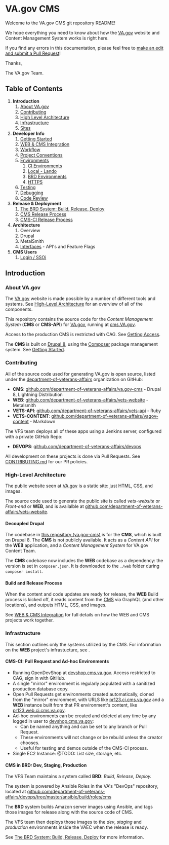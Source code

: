 # VA.gov CMS

Welcome to the VA.gov CMS git repository README!

We hope everything you need to know about how the [VA.gov](https://www.va.gov) website and Content Management System works is right here.

If you find any errors in this documentation, please feel free to [make an edit and submit a Pull Request](https://github.com/department-of-veterans-affairs/va.gov-cms/edit/VAGOV-2303-readme/README.md)!

Thanks,

The VA.gov Team.



## Table of Contents
1. **Introduction**
    1. [About VA.gov](#about-vagov)
    1. [Contributing](#contributing)
    1. [High Level Architecture](#highlevel-architecture)
    1. [Infrastructure](#infrastructure)
    1. [Sites](#sites)
1. **Developer Info**
    1. [Getting Started](READMES/getting-started.md)
    1. [WEB & CMS Integration](READMES/unity.md)
    1. [Workflow](READMES/workflow.md)
    1. [Project Conventions](READMES/project-conventions.md)
    1. [Environments](READMES/environments.md)
        1. [CI Environments](READMES/cms-ci.md)
        1. [Local - Lando](READMES/local.md)
        1. [BRD Environments](READMES/brd.md)
        1. [HTTPS](READMES/https.md)
    1. [Testing](READMES/testing.md)
    1. [Debugging](READMES/debugging.md)
    1. [Code Review](READMES/code-review.md)
1. **Release & Deployment**
    1. [The BRD System: Build, Release, Deploy](READMES/brd.md)
    1. [CMS Release Process](READMES/brd.md#cms-release-process)
    1. [CMS-CI Release Process](READMES/brd.md#cmsci-release-process)
1. **Architecture**
    1. Overview
    1. Drupal
    1. MetalSmith
    1. [Interfaces](READMES/interfaces.md) - API's and Feature Flags
1. **CMS Users**
    1. [Login / SSOi](READMES/cms-login.md)

## Introduction

### About VA.gov

The [VA.gov](https://www.va.gov) website is made possible by a number of different tools and systems. See
[High-Level Architecture](#highlevel-architecture) for an overview of all of the components.

This repository contains the source code for the *Content Management System* (**CMS** or **CMS-API**)
for [VA.gov](https://www.va.gov), running at [cms.VA.gov](https://cms.va.gov).

Access to the production CMS is restricted with CAG. See [Getting Access](READMES/access.md).

The **CMS** is built on [Drupal 8](https://www.drupal.org), using the [Composer](https://getcomposer.org) package management system. See [Getting Started](READMES/getting-started.md).

### Contributing

All of the source code used for generating VA.gov is open source, listed under the [department-of-veterans-affairs](https://github.com/department-of-veterans-affairs)
organization on GitHub:

- **CMS**: [github.com/department-of-veterans-affairs/va.gov-cms](https://github.com/department-of-veterans-affairs/va.gov-cms) - Drupal 8, Lightning Distribution
- **WEB**: [github.com/department-of-veterans-affairs/vets-website](https://github.com/department-of-veterans-affairs/vets-website) - Metalsmith
- **VETS-API**: [github.com/department-of-veterans-affairs/vets-api](https://github.com/department-of-veterans-affairs/vets-api) - Ruby
- **VETS-CONTENT**: [github.com/department-of-veterans-affairs/vagov-content](https://github.com/department-of-veterans-affairs/vagov-content) - Markdown

The VFS team deploys all of these apps using a Jenkins server, configured with a private GitHub Repo:

- **DEVOPS**: [github.com/department-of-veterans-affairs/devops](https://github.com/department-of-veterans-affairs/devops)

All development on these projects is done via Pull Requests.  See [CONTRIBUTING.md](CONTRIBUTING.md) for our PR policies.

### High-Level Architecture

The public website seen at [VA.gov](https://www.va.gov) is a static site: just HTML, CSS, and images.

The source code used to generate the public site is called *vets-website* or *Front-end* or **WEB**, and is availalble
at [github.com/department-of-veterans-affairs/vets-website](https://github.com/department-of-veterans-affairs/vets-website).

#### Decoupled Drupal

The codebase in [this repository (va.gov-cms)](https://github.com/department-of-veterans-affairs/va.gov-cms) is for the
**CMS**, which is built on Drupal 8. The **CMS** is not publicly available. It
acts as a *Content API* for the **WEB** application, and a *Content Management System* for VA.gov Content Team.

The **CMS** codebase now includes the **WEB** codebase as a dependency: the version is set in `composer.json`. It is
downloaded to the `./web` folder during `composer install`.

#### Build and Release Process

When the content and code updates are ready for release, the **WEB** Build process is kicked off, it reads
content from the [CMS](https://cms.va.gov) via GraphQL (and other locations), and outputs HTML, CSS, and images.

See [WEB & CMS Integration](READMES/unity.md) for full details on how the WEB and CMS projects work together.

### Infrastructure

This section outlines only the systems utilized by the CMS. For information on the **WEB** project's infrastucture, see
[]().

#### CMS-CI: Pull Request and Ad-hoc Environments

 - Running OpenDevShop at [devshop.cms.va.gov](http://devshop.cms.va.gov). Access restricted to CAG, sign in with GitHub.
 - A single "mirror" environment is regularly populated with a sanitized production database copy.
 - Open Pull Requests get environments created automatically, cloned from the "mirror" environment, with URLS like
 [pr123.ci.cms.va.gov](http://pr123.ci.cms.va.gov) and
   a **WEB** instance built from that PR environment's content, like [pr123.web.ci.cms.va.gov](http://pr123.web.ci.cms.va.gov).
 - Ad-hoc environments can be created and deleted at any time by any logged in user to [devshop.cms.va.gov](http://devshop.cms.va.gov):
   - Can be named anything and can be set to any branch or Pull Request.
   - These environments will not change or be rebuild unless the creator chooses.
   - Useful for testing and demos outside of the CMS-CI process.
 - Single EC2 Instance: @TODO: List size, storage, etc.

#### CMS in BRD: Dev, Staging, Production

The VFS Team maintains a system called **BRD**: *Build, Release, Deploy.*

The system is powered by Ansible Roles in the VA's "DevOps" repository, located at [github.com/department-of-veterans-affairs/devops/tree/master/ansible/build/roles/cms](https://github.com/department-of-veterans-affairs/devops/tree/master/ansible/build/roles/cms)

The **BRD** system builds Amazon server images using Ansible, and tags those
images for release along with the source code of CMS.

The VFS team then deploys those images to the *dev*, *staging* and *production* environments inside the VAEC when the release is ready.

See [The BRD System: Build, Release, Deploy](READMES/brd.md) for more information.
